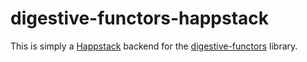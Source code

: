 digestive-functors-happstack
============================

This is simply a [Happstack](http://happstack.com) backend for the
[digestive-functors](http://github.com/jaspervdj/digestive-functors) library.
